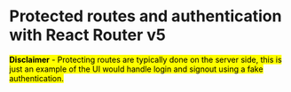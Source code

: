 # Protected routes and authentication with React Router v5
<mark>**Disclaimer** - Protecting routes are typically done on the server side, this is just an example of the UI would handle login and signout using a fake authentication.</mark>

